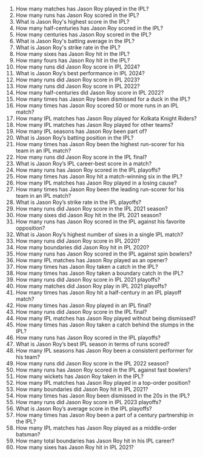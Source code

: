 1. How many matches has Jason Roy played in the IPL?
2. How many runs has Jason Roy scored in the IPL?
3. What is Jason Roy's highest score in the IPL?
4. How many half-centuries has Jason Roy scored in the IPL?
5. How many centuries has Jason Roy scored in the IPL?
6. What is Jason Roy's batting average in the IPL?
7. What is Jason Roy's strike rate in the IPL?
8. How many sixes has Jason Roy hit in the IPL?
9. How many fours has Jason Roy hit in the IPL?
10. How many runs did Jason Roy score in IPL 2024?
11. What is Jason Roy’s best performance in IPL 2024?
12. How many runs did Jason Roy score in IPL 2023?
13. How many runs did Jason Roy score in IPL 2022?
14. How many half-centuries did Jason Roy score in IPL 2022?
15. How many times has Jason Roy been dismissed for a duck in the IPL?
16. How many times has Jason Roy scored 50 or more runs in an IPL match?
17. How many IPL matches has Jason Roy played for Kolkata Knight Riders?
18. How many IPL matches has Jason Roy played for other teams?
19. How many IPL seasons has Jason Roy been part of?
20. What is Jason Roy’s batting position in the IPL?
21. How many times has Jason Roy been the highest run-scorer for his team in an IPL match?
22. How many runs did Jason Roy score in the IPL final?
23. What is Jason Roy’s IPL career-best score in a match?
24. How many runs has Jason Roy scored in the IPL playoffs?
25. How many times has Jason Roy hit a match-winning six in the IPL?
26. How many IPL matches has Jason Roy played in a losing cause?
27. How many times has Jason Roy been the leading run-scorer for his team in an IPL match?
28. What is Jason Roy’s strike rate in the IPL playoffs?
29. How many runs did Jason Roy score in the IPL 2021 season?
30. How many sixes did Jason Roy hit in the IPL 2021 season?
31. How many runs has Jason Roy scored in the IPL against his favorite opposition?
32. What is Jason Roy’s highest number of sixes in a single IPL match?
33. How many runs did Jason Roy score in IPL 2020?
34. How many boundaries did Jason Roy hit in IPL 2020?
35. How many runs has Jason Roy scored in the IPL against spin bowlers?
36. How many IPL matches has Jason Roy played as an opener?
37. How many times has Jason Roy taken a catch in the IPL?
38. How many times has Jason Roy taken a boundary catch in the IPL?
39. How many runs did Jason Roy score in IPL 2021 playoffs?
40. How many matches did Jason Roy play in IPL 2021 playoffs?
41. How many times has Jason Roy hit a half-century in an IPL playoff match?
42. How many times has Jason Roy played in an IPL final?
43. How many runs did Jason Roy score in the IPL final?
44. How many IPL matches has Jason Roy played without being dismissed?
45. How many times has Jason Roy taken a catch behind the stumps in the IPL?
46. How many runs has Jason Roy scored in the IPL playoffs?
47. What is Jason Roy’s best IPL season in terms of runs scored?
48. How many IPL seasons has Jason Roy been a consistent performer for his team?
49. How many runs did Jason Roy score in the IPL 2022 season?
50. How many runs has Jason Roy scored in the IPL against fast bowlers?
51. How many wickets has Jason Roy taken in the IPL?
52. How many IPL matches has Jason Roy played in a top-order position?
53. How many boundaries did Jason Roy hit in IPL 2021?
54. How many times has Jason Roy been dismissed in the 20s in the IPL?
55. How many runs did Jason Roy score in IPL 2023 playoffs?
56. What is Jason Roy’s average score in the IPL playoffs?
57. How many times has Jason Roy been a part of a century partnership in the IPL?
58. How many IPL matches has Jason Roy played as a middle-order batsman?
59. How many total boundaries has Jason Roy hit in his IPL career?
60. How many sixes has Jason Roy hit in IPL 2021?